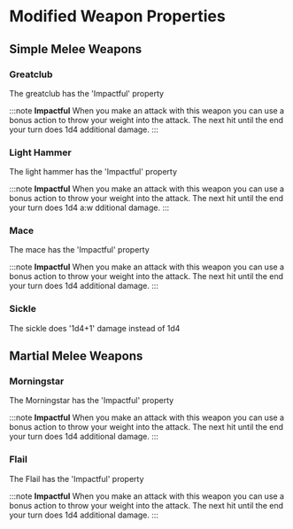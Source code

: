 # Modified Weapon Properties

## Simple Melee Weapons

### Greatclub

The greatclub has the 'Impactful' property

:::note
**Impactful** When you make an attack with this weapon you can use a bonus action to throw your weight into the attack. The next hit until the end your turn does 1d4 additional damage.
:::

### Light Hammer

The light hammer has the 'Impactful' property

:::note
**Impactful** When you make an attack with this weapon you can use a bonus action to throw your weight into the attack. The next hit until the end your turn does 1d4 a:w
dditional damage.
:::

### Mace

The mace has the 'Impactful' property

:::note
**Impactful** When you make an attack with this weapon you can use a bonus action to throw your weight into the attack. The next hit until the end your turn does 1d4 additional damage.
:::

### Sickle

The sickle does '1d4+1' damage instead of 1d4

## Martial Melee Weapons

### Morningstar

The Morningstar has the 'Impactful' property

:::note
**Impactful** When you make an attack with this weapon you can use a bonus action to throw your weight into the attack. The next hit until the end your turn does 1d4 additional damage.
:::

### Flail

The Flail has the 'Impactful' property

:::note
**Impactful** When you make an attack with this weapon you can use a bonus action to throw your weight into the attack. The next hit until the end your turn does 1d4 additional damage.
:::
